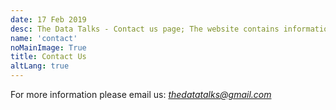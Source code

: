 ```yaml
---
date: 17 Feb 2019
desc: The Data Talks - Contact us page; The website contains information about politics, economics, environment & others.
name: 'contact'
noMainImage: True
title: Contact Us
altLang: true
---
```


For more information please email us:
<a href="mailto: @thedatatalks.in"><em><thedatatalks@gmail.com></em></a>

<style>
    /* body{
    font-family: 'Source Sans Pro', -apple-system, BlinkMacSystemFont, 'Segoe UI', Roboto, 'Helvetica Neue', Arial, sans-serif;
    } */
</style>